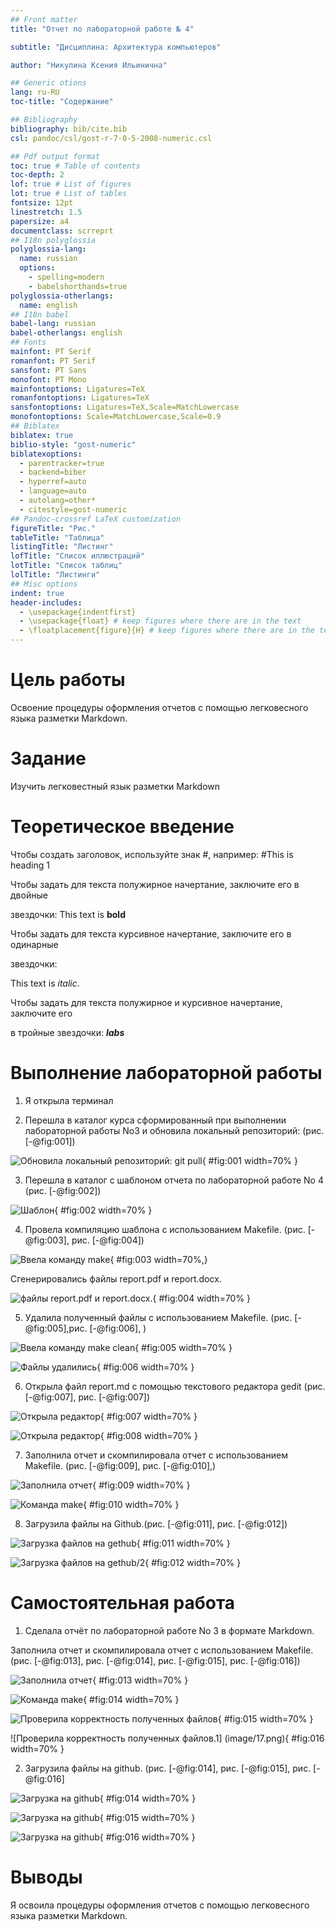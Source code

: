 ```yaml
---
## Front matter
title: "Отчет по лабораторной работе № 4"

subtitle: "Дисциплина: Архитектура компьютеров"

author: "Никулина Ксения Ильинична"

## Generic otions
lang: ru-RU
toc-title: "Содержание"

## Bibliography
bibliography: bib/cite.bib
csl: pandoc/csl/gost-r-7-0-5-2008-numeric.csl

## Pdf output format
toc: true # Table of contents
toc-depth: 2
lof: true # List of figures
lot: true # List of tables
fontsize: 12pt
linestretch: 1.5
papersize: a4
documentclass: scrreprt
## I18n polyglossia
polyglossia-lang:
  name: russian
  options:
	- spelling=modern
	- babelshorthands=true
polyglossia-otherlangs:
  name: english
## I18n babel
babel-lang: russian
babel-otherlangs: english
## Fonts
mainfont: PT Serif
romanfont: PT Serif
sansfont: PT Sans
monofont: PT Mono
mainfontoptions: Ligatures=TeX
romanfontoptions: Ligatures=TeX
sansfontoptions: Ligatures=TeX,Scale=MatchLowercase
monofontoptions: Scale=MatchLowercase,Scale=0.9
## Biblatex
biblatex: true
biblio-style: "gost-numeric"
biblatexoptions:
  - parentracker=true
  - backend=biber
  - hyperref=auto
  - language=auto
  - autolang=other*
  - citestyle=gost-numeric
## Pandoc-crossref LaTeX customization
figureTitle: "Рис."
tableTitle: "Таблица"
listingTitle: "Листинг"
lofTitle: "Список иллюстраций"
lotTitle: "Список таблиц"
lolTitle: "Листинги"
## Misc options
indent: true
header-includes:
  - \usepackage{indentfirst}
  - \usepackage{float} # keep figures where there are in the text
  - \floatplacement{figure}{H} # keep figures where there are in the text
---
```


# Цель работы

Освоение процедуры оформления отчетов с помощью легковесного языка разметки Markdown.


# Задание


Изучить легковестный язык разметки Markdown

# Теоретическое введение

Чтобы создать заголовок, используйте знак #, например: #This is heading 1

Чтобы задать для текста полужирное начертание, заключите его в двойные

звездочки: This text is **bold**

Чтобы задать для текста курсивное начертание, заключите его в одинарные

звездочки:

This text is *italic*.

Чтобы задать для текста полужирное и курсивное начертание, заключите его

в тройные звездочки: ***labs***

# Выполнение лабораторной работы

1. Я открыла терминал

2. Перешла в каталог курса сформированный при выполнении лабораторной работы No3 и обновила локальный репозиторий: (рис. [-@fig:001])

![Обновила локальный репозиторий: git pull](image/2.png){ #fig:001 width=70% }

3. Перешла в каталог с шаблоном отчета по лабораторной работе No 4 (рис. [-@fig:002])

![Шаблон](image/3.png){ #fig:002 width=70% }

4. Провела компиляцию шаблона с использованием Makefile. (рис. [-@fig:003], рис. [-@fig:004])

![Ввела команду make](image/4.png){ #fig:003 width=70%,}

Сгенерировались файлы report.pdf и report.docx.

![файлы report.pdf и report.docx. ](mage/5.png){ #fig:004 width=70% }

5. Удалила полученный файлы с использованием Makefile. (рис. [-@fig:005],рис. [-@fig:006], )

![Ввела команду make clean](image/6.png){ #fig:005 width=70% }

![Файлы удалились](image/7.png){ #fig:006 width=70% } 

6. Открыла файл report.md c помощью текстового редактора gedit (рис. [-@fig:007], рис. [-@fig:007])

![Открыла редактор](mage/8.png){ #fig:007 width=70% }

![Открыла редактор](image/9.png){ #fig:008 width=70% }

7. Заполнила отчет и скомпилировала отчет с использованием Makefile. (рис. [-@fig:009], рис. [-@fig:010],)

![Заполнила отчет](image/10.png){ #fig:009 width=70% }

![Команда make](image/11.png){ #fig:010 width=70% }

8. Загрузила файлы на Github.(рис. [-@fig:011], рис. [-@fig:012])

![Загрузка файлов на gethub](image/12.png){ #fig:011 width=70% }

![Загрузка файлов на gethub/2](image/13.png){ #fig:012 width=70% }

 # Самостоятельная работа

1. Сделала отчёт по лабораторной работе No 3 в формате Markdown.

Заполнила отчет и скомпилировала отчет с использованием Makefile. (рис. [-@fig:013], рис. [-@fig:014], рис. [-@fig:015], рис. [-@fig:016])

![Заполнила отчет](image/14.png){ #fig:013 width=70% }

![Команда make](image/17(1.1).png){ #fig:014 width=70% }

![Проверила корректность полученных файлов](image/17(1).png){ #fig:015 width=70% }
    
![Проверила корректность полученных файлов.1] (image/17.png){ #fig:016 width=70% }
    

2. Загрузила файлы на github. (рис. [-@fig:014], рис. [-@fig:015], рис. [-@fig:016]

![Загрузка на github](image/49.png){ #fig:014 width=70% }

![Загрузка на github](image/50.png){ #fig:015 width=70% }

![Загрузка на github](image/51.png){ #fig:016 width=70% }



# Выводы
Я освоила процедуры оформления отчетов с помощью легковесного языка разметки Markdown.



